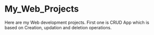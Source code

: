 # My_Web_Projects
Here are my  Web development  projects.
First one is CRUD App which is based on
Creation, updation and deletion operations.
